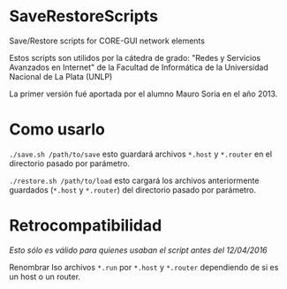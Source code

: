 # SaveRestoreScripts
Save/Restore scripts for CORE-GUI network elements

Estos scripts son utilidos por la cátedra de grado: "Redes y Servicios Avanzados en Internet" de la 
Facultad de Informática de la Universidad Nacional de La Plata (UNLP)

La primer versión fué aportada por el alumno Mauro Soria en el año 2013.

# Como usarlo

`./save.sh /path/to/save` esto guardará archivos `*.host` y `*.router` en el directorio pasado por parámetro.

`./restore.sh /path/to/load` esto cargará los archivos anteriormente guardados (`*.host` y `*.router`) del directorio pasado por parámetro.

# Retrocompatibilidad 

*Esto sólo es válido para quienes usaban el script antes del 12/04/2016*

Renombrar lso archivos `*.run` por `*.host` y `*.router` dependiendo de si es un host o un router.
